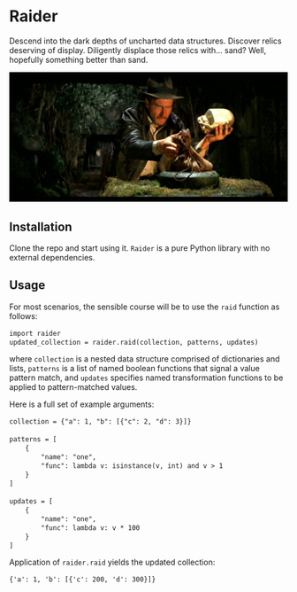 # Raider

Descend into the dark depths of uncharted data structures.  Discover relics deserving of display.  Diligently displace those relics with... sand?  Well, hopefully something better than sand.

<p align="center">
  <img width="550" src="indy.jpg">
</p>

## Installation

Clone the repo and start using it. `Raider` is a pure Python library with no external dependencies.

## Usage

For most scenarios, the sensible course will be to use the `raid` function as follows:

```
import raider
updated_collection = raider.raid(collection, patterns, updates)
```

where `collection` is a nested data structure comprised of dictionaries and lists, `patterns` is a list of named boolean functions that signal a value pattern match, and `updates` specifies named transformation functions to be applied to pattern-matched values.  

Here is a full set of example arguments:

```
collection = {"a": 1, "b": [{"c": 2, "d": 3}]}

patterns = [
    {
        "name": "one",
        "func": lambda v: isinstance(v, int) and v > 1
    }
]

updates = [
    {
        "name": "one",
        "func": lambda v: v * 100
    }
]
```

Application of `raider.raid` yields the updated collection:

```
{'a': 1, 'b': [{'c': 200, 'd': 300}]}
```
